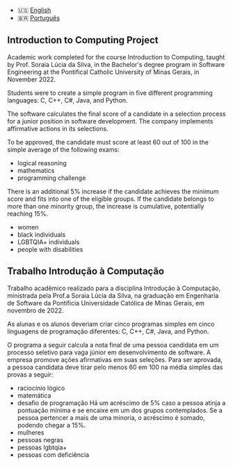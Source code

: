 - 🇺🇸 [English](#introduction-to-computing-project)
- 🇧🇷 [Português](#trabalho-introdução-à-computação)

## Introduction to Computing Project

Academic work completed for the course Introduction to Computing, taught by Prof. Soraia Lúcia da Silva, in the Bachelor's degree program in Software Engineering at the Pontifical Catholic University of Minas Gerais, in November 2022.


Students were to create a simple program in five different programming languages: C, C++, C#, Java, and Python.

The software calculates the final score of a candidate in a selection process for a junior position in software development. The company implements affirmative actions in its selections.

To be approved, the candidate must score at least 60 out of 100 in the simple average of the following exams:
- logical reasoning
- mathematics
- programming challenge

There is an additional 5% increase if the candidate achieves the minimum score and fits into one of the eligible groups. If the candidate belongs to more than one minority group, the increase is cumulative, potentially reaching 15%.
- women
- black individuals
- LGBTQIA+ individuals
- people with disabilities

## Trabalho Introdução à Computação

Trabalho acadêmico realizado para a disciplina Introdução à Computação, ministrada pela Prof.a Soraia Lúcia da Silva, na graduação em Engenharia de Software da Pontifícia Universidade Católica de Minas Gerais, em novembro de 2022.

As alunas e os alunos deveriam criar cinco programas simples em cinco linguagens de programação diferentes: C, C++, C#, Java, and Python.


O programa a seguir calcula a nota final de uma pessoa candidata em um processo
seletivo para vaga júnior em desenvolvimento de software. A empresa promove
ações afirmativas em suas seleções.
Para ser aprovada, a pessoa candidata deve tirar pelo menos 60 em 100 na média
simples das provas a seguir:
- raciocínio lógico
- matemática
- desafio de programação
Há um acréscimo de 5% caso a pessoa atinja a pontuação mínima e se encaixe em
um dos grupos contemplados. Se a pessoa pertencer a mais de uma minoria, o
acréscimo é somado, podendo chegar a 15%.
- mulheres
- pessoas negras
- pessoas lgbtqia+
- pessoas com deficiência
